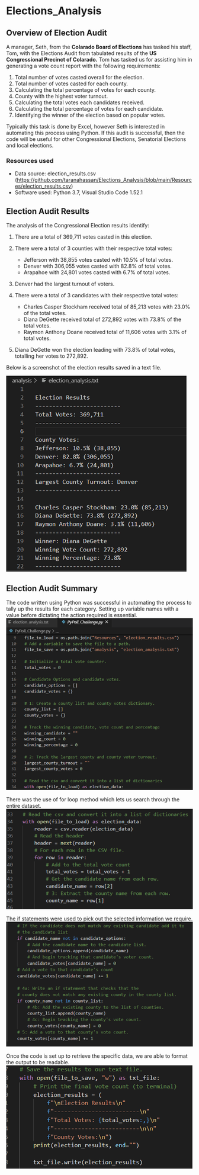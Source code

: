 # Elections_Analysis

## Overview of Election Audit

A manager, Seth, from the **Colarado Board of Elections** has tasked his staff, Tom, with the Elections Audit from tabulated results of the **US Congressional Precinct of Colarado.**  Tom has tasked us for assisting him in generating a vote count report with the following requirements:

1. Total number of votes casted overall for the election.
2. Total number of votes casted for each county.
3. Calculating the total percentage of votes for each county.
4. County with the highest voter turnout.
5. Calculating the total votes each candidates received.
6. Calculating the total percentage of votes for each candidate.
7. Identifying the winner of the election based on popular votes.

Typically this task is done by Excel, however Seth is interested in automating this process using Python.  If this audit is successful, then the code will be useful for other Congressional Elections, Senatorial Elections and local elections.  


### Resources used

- Data source: election_results.csv (https://github.com/taranahassan/Elections_Analysis/blob/main/Resources/election_results.csv)
- Software used: Python 3.7, Visual Studio Code 1.52.1

## Election Audit Results

The analysis of the Congressional Election results identify:
1. There are a total of 369,711 votes casted in this election.
2. There were a total of 3 counties with their respective total votes:
      - Jefferson with 38,855 votes casted with 10.5% of total votes.
      - Denver with 306,055 votes casted with 82.8% of total votes.
      - Arapahoe with 24,801 votes casted with 6.7% of total votes.
3. Denver had the largest turnout of voters.
      
4. There were a total of 3 candidates with their respective total votes:
      - Charles Casper Stockham received total of 85,213 votes with 23.0% of the total votes.
      - Diana DeGette received total of 272,892 votes with 73.8% of the total votes.
      - Raymon Anthony Doane received total of 11,606 votes with 3.1% of total votes.
      
5. Diana DeGette won the election leading with 73.8% of total votes, totalling her votes to 272,892.

Below is a screenshot of the election results saved in a text file.

![Election_results](https://github.com/taranahassan/Elections_Analysis/blob/main/Elections_results.png?raw=true)


## Election Audit Summary

The code written using Python was successful in automating the process to tally up the results for each category.  Setting up variable names with a value before dictating the action required is essential. ![Setting_variable_example](https://github.com/taranahassan/Elections_Analysis/blob/main/Setting_variable_example.png?raw=true)

There was the use of for loop method which lets us search through the entire dataset.  ![For_loop_example](https://github.com/taranahassan/Elections_Analysis/blob/main/For_loop_example.png?raw=true)

The if statements were used to pick out the selected information we require. ![If_statement_example](https://github.com/taranahassan/Elections_Analysis/blob/main/If_statement_example.png?raw=true)

Once the code is set up to retrieve the specific data, we are able to format the output to be readable.  ![Formatting_output_example](https://github.com/taranahassan/Elections_Analysis/blob/main/Formatting_output_example.png?raw=true)

      

